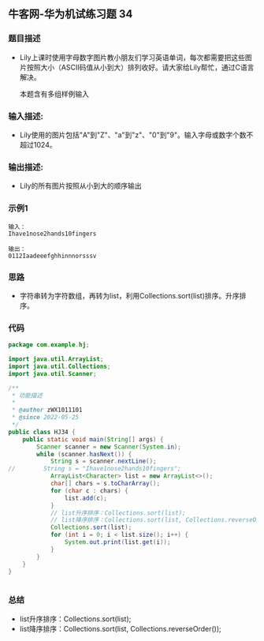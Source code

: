 ## 牛客网-华为机试练习题 34

### 题目描述

*   Lily上课时使用字母数字图片教小朋友们学习英语单词，每次都需要把这些图片按照大小（ASCII码值从小到大）排列收好。请大家给Lily帮忙，通过C语言解决。

    本题含有多组样例输入

### 输入描述:

+   Lily使用的图片包括"A"到"Z"、"a"到"z"、"0"到"9"。输入字母或数字个数不超过1024。

### 输出描述:

*  Lily的所有图片按照从小到大的顺序输出

### 示例1

```
输入：
Ihave1nose2hands10fingers

输出：
0112Iaadeeefghhinnnorsssv
```
### 思路
*   字符串转为字符数组，再转为list，利用Collections.sort(list)排序。升序排序。
### 代码
```Java
package com.example.hj;

import java.util.ArrayList;
import java.util.Collections;
import java.util.Scanner;

/**
 * 功能描述
 *
 * @author zWX1011101
 * @since 2022-05-25
 */
public class HJ34 {
    public static void main(String[] args) {
        Scanner scanner = new Scanner(System.in);
        while (scanner.hasNext()) {
            String s = scanner.nextLine();
//        String s = "Ihave1nose2hands10fingers";
            ArrayList<Character> list = new ArrayList<>();
            char[] chars = s.toCharArray();
            for (char c : chars) {
                list.add(c);
            }
            // list升序排序：Collections.sort(list);
            // list降序排序：Collections.sort(list, Collections.reverseOrder());
            Collections.sort(list);
            for (int i = 0; i < list.size(); i++) {
                System.out.print(list.get(i));
            }
        }
    }
}



```
### 总结
*   list升序排序：Collections.sort(list);
*   list降序排序：Collections.sort(list, Collections.reverseOrder());
